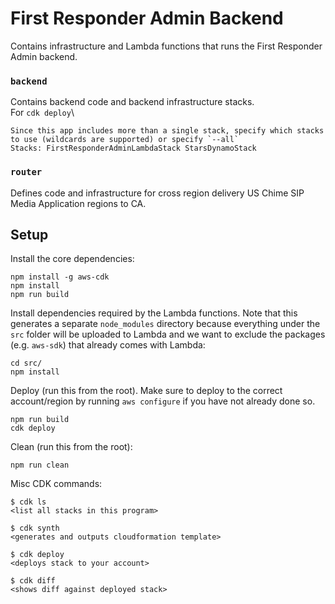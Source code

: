 # First Responder Admin Backend

Contains infrastructure and Lambda functions that runs the First Responder Admin backend.

### `backend`

Contains backend code and backend infrastructure stacks.\
For `cdk deploy`\
```
Since this app includes more than a single stack, specify which stacks to use (wildcards are supported) or specify `--all`
Stacks: FirstResponderAdminLambdaStack StarsDynamoStack
```

### `router` 
Defines code and infrastructure for cross region delivery US Chime SIP Media Application regions to CA.


## Setup

Install the core dependencies:
```
npm install -g aws-cdk
npm install
npm run build
```

Install dependencies required by the Lambda functions. Note that this generates a separate `node_modules` directory because everything under the `src` folder will be uploaded to Lambda and we want to exclude the packages (e.g. `aws-sdk`) that already comes with Lambda:
```
cd src/
npm install
```

Deploy (run this from the root). Make sure to deploy to the correct account/region by running `aws configure` if you have not already done so.
```
npm run build
cdk deploy
```

Clean (run this from the root):
```
npm run clean
```

Misc CDK commands:
```
$ cdk ls
<list all stacks in this program>

$ cdk synth
<generates and outputs cloudformation template>

$ cdk deploy
<deploys stack to your account>

$ cdk diff
<shows diff against deployed stack>
```